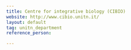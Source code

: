 ```yaml
---
title: Centre for integrative biology (CIBIO)
website: http://www.cibio.unitn.it/
layout: default
tag: unitn_department
reference_person: 

---
```

